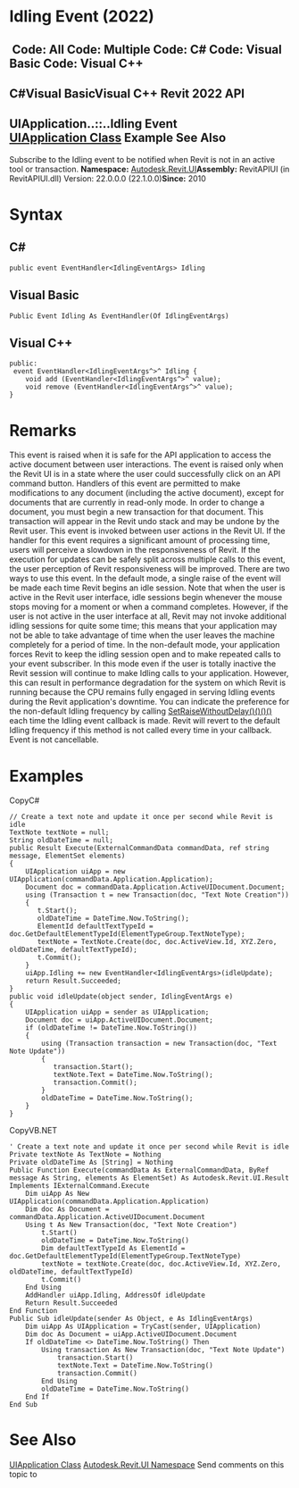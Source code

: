 # Idling Event (2022)

﻿
 Code: All Code: Multiple Code: C# Code: Visual Basic Code: Visual C++   
---  
C#Visual BasicVisual C++
Revit 2022 API  
---  
UIApplication..::..Idling Event  
[UIApplication Class](51ca80e2-3e5f-7dd2-9d95-f210950c72ae.md "UIApplication Class") Example See Also  
---  
Subscribe to the Idling event to be notified when Revit is not in an active tool or transaction. 
**Namespace:** [Autodesk.Revit.UI](e86fd90a-8957-02a6-da7f-ced248966e3e.md "Autodesk.Revit.UI Namespace")**Assembly:** RevitAPIUI (in RevitAPIUI.dll) Version: 22.0.0.0 (22.1.0.0)**Since:** 2010 
# Syntax
C#  
---  
```text
public event EventHandler<IdlingEventArgs> Idling
```
  
Visual Basic  
---  
```text
Public Event Idling As EventHandler(Of IdlingEventArgs)
```
  
Visual C++  
---  
```text
public:
 event EventHandler<IdlingEventArgs^>^ Idling {
	void add (EventHandler<IdlingEventArgs^>^ value);
	void remove (EventHandler<IdlingEventArgs^>^ value);
}
```
  
# Remarks
This event is raised when it is safe for the API application to access the active document between user interactions. The event is raised only when the Revit UI is in a state where the user could successfully click on an API command button.
Handlers of this event are permitted to make modifications to any document (including the active document), except for documents that are currently in read-only mode. 
In order to change a document, you must begin a new transaction for that document. This transaction will appear in the Revit undo stack and may be undone by the Revit user.
This event is invoked between user actions in the Revit UI. If the handler for this event requires a significant amount of processing time, users will perceive a slowdown in the responsiveness of Revit. If the execution for updates can be safely split across multiple calls to this event, the user perception of Revit responsiveness will be improved. 
There are two ways to use this event. In the default mode, a single raise of the event will be made each time Revit begins an idle session. Note that when the user is active in the Revit user interface, idle sessions begin whenever the mouse stops moving for a moment or when a command completes. However, if the user is not active in the user interface at all, Revit may not invoke additional idling sessions for quite some time; this means that your application may not be able to take advantage of time when the user leaves the machine completely for a period of time. 
In the non-default mode, your application forces Revit to keep the idling session open and to make repeated calls to your event subscriber. In this mode even if the user is totally inactive the Revit session will continue to make Idling calls to your application. However, this can result in performance degradation for the system on which Revit is running because the CPU remains fully engaged in serving Idling events during the Revit application's downtime.
You can indicate the preference for the non-default Idling frequency by calling [SetRaiseWithoutDelay()()()()](6ead2453-9221-9044-0d93-84cc7db00b0d.md "SetRaiseWithoutDelay Method") each time the Idling event callback is made. Revit will revert to the default Idling frequency if this method is not called every time in your callback.
Event is not cancellable. 
# Examples
CopyC#
```text
// Create a text note and update it once per second while Revit is idle
TextNote textNote = null;
String oldDateTime = null;
public Result Execute(ExternalCommandData commandData, ref string message, ElementSet elements)
{
    UIApplication uiApp = new UIApplication(commandData.Application.Application);
    Document doc = commandData.Application.ActiveUIDocument.Document;
    using (Transaction t = new Transaction(doc, "Text Note Creation"))
    {
       t.Start();
       oldDateTime = DateTime.Now.ToString();
       ElementId defaultTextTypeId = doc.GetDefaultElementTypeId(ElementTypeGroup.TextNoteType);
       textNote = TextNote.Create(doc, doc.ActiveView.Id, XYZ.Zero, oldDateTime, defaultTextTypeId);
       t.Commit();
    }
    uiApp.Idling += new EventHandler<IdlingEventArgs>(idleUpdate);
    return Result.Succeeded;
}
public void idleUpdate(object sender, IdlingEventArgs e)
{
    UIApplication uiApp = sender as UIApplication;
    Document doc = uiApp.ActiveUIDocument.Document;
    if (oldDateTime != DateTime.Now.ToString())
    {
        using (Transaction transaction = new Transaction(doc, "Text Note Update"))
        {
           transaction.Start();
           textNote.Text = DateTime.Now.ToString();
           transaction.Commit();
        }
        oldDateTime = DateTime.Now.ToString();
    }
}
```

CopyVB.NET
```text
' Create a text note and update it once per second while Revit is idle
Private textNote As TextNote = Nothing
Private oldDateTime As [String] = Nothing
Public Function Execute(commandData As ExternalCommandData, ByRef message As String, elements As ElementSet) As Autodesk.Revit.UI.Result Implements IExternalCommand.Execute
    Dim uiApp As New UIApplication(commandData.Application.Application)
    Dim doc As Document = commandData.Application.ActiveUIDocument.Document
    Using t As New Transaction(doc, "Text Note Creation")
        t.Start()
        oldDateTime = DateTime.Now.ToString()
        Dim defaultTextTypeId As ElementId = doc.GetDefaultElementTypeId(ElementTypeGroup.TextNoteType)
        textNote = textNote.Create(doc, doc.ActiveView.Id, XYZ.Zero, oldDateTime, defaultTextTypeId)
        t.Commit()
    End Using
    AddHandler uiApp.Idling, AddressOf idleUpdate
    Return Result.Succeeded
End Function
Public Sub idleUpdate(sender As Object, e As IdlingEventArgs)
    Dim uiApp As UIApplication = TryCast(sender, UIApplication)
    Dim doc As Document = uiApp.ActiveUIDocument.Document
    If oldDateTime <> DateTime.Now.ToString() Then
        Using transaction As New Transaction(doc, "Text Note Update")
            transaction.Start()
            textNote.Text = DateTime.Now.ToString()
            transaction.Commit()
        End Using
        oldDateTime = DateTime.Now.ToString()
    End If
End Sub
```

# See Also
[UIApplication Class](51ca80e2-3e5f-7dd2-9d95-f210950c72ae.md "UIApplication Class")
[Autodesk.Revit.UI Namespace](e86fd90a-8957-02a6-da7f-ced248966e3e.md "Autodesk.Revit.UI Namespace")
Send comments on this topic to 